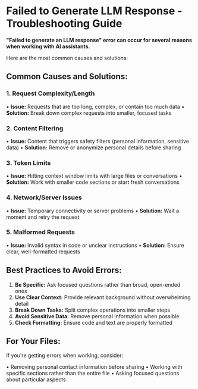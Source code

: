 # Failed to Generate LLM Response - Troubleshooting Guide

**"Failed to generate an LLM response" error can occur for several reasons when working with AI assistants.**

Here are the most common causes and solutions:

## Common Causes and Solutions:

### 1. Request Complexity/Length
• **Issue:** Requests that are too long, complex, or contain too much data
• **Solution:** Break down complex requests into smaller, focused tasks

### 2. Content Filtering
• **Issue:** Content that triggers safety filters (personal information, sensitive data)
• **Solution:** Remove or anonymize personal details before sharing

### 3. Token Limits
• **Issue:** Hitting context window limits with large files or conversations
• **Solution:** Work with smaller code sections or start fresh conversations

### 4. Network/Server Issues
• **Issue:** Temporary connectivity or server problems
• **Solution:** Wait a moment and retry the request

### 5. Malformed Requests
• **Issue:** Invalid syntax in code or unclear instructions
• **Solution:** Ensure clear, well-formatted requests

## Best Practices to Avoid Errors:

1. **Be Specific:** Ask focused questions rather than broad, open-ended ones
2. **Use Clear Context:** Provide relevant background without overwhelming detail
3. **Break Down Tasks:** Split complex operations into smaller steps
4. **Avoid Sensitive Data:** Remove personal information when possible
5. **Check Formatting:** Ensure code and text are properly formatted

## For Your Files:

If you're getting errors when working, consider:

• Removing personal contact information before sharing
• Working with specific sections rather than the entire file
• Asking focused questions about particular aspects

